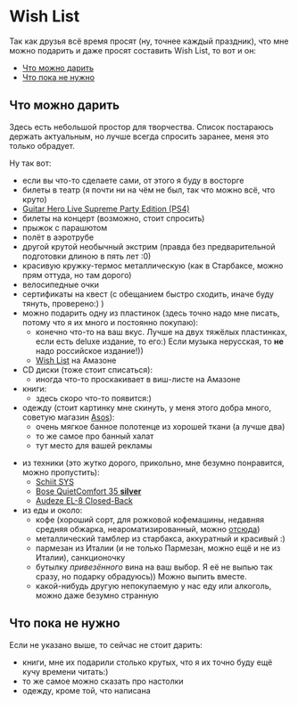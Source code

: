 # Wish List

Так как друзья всё время просят (ну, точнее каждый праздник), что мне можно подарить и даже просят составить Wish List, то вот и он:

- [Что можно дарить](#yes)
- [Что пока не нужно](#no)

<a id = "yes"></a>
## Что можно дарить

Здесь есть небольшой простор для творчества.
Список постараюсь держать актуальным, но лучше всегда спросить заранее, меня это только обрадует.

Ну так вот:

<!-- - [](https://www.amazon.co.uk/dp/) -->
- если вы что-то сделаете сами, от этого я буду в восторге
- билеты в театр (я почти ни на чём не был, так что можно всё, что круто)
- [Guitar Hero Live Supreme Party Edition (PS4)](https://www.shop.buka.ru/game/Guitar_Hero_Live_Supreme_Party_Edition___Gitary___PS4_)
- билеты на концерт (возможно, стоит спросить)
- прыжок с парашютом
- полёт в аэротрубе
- другой крутой необычный экстрим (правда без предварительной подготовки длиною в пять лет :0)
- красивую кружку-термос металлическую (как в Старбаксе, можно прям оттуда, но там дорого)
- велосипедные очки
- сертификаты на квест (с обещанием быстро сходить, иначе буду тянуть, проверено:) )
- можно подарить одну из пластинок (здесь точно надо мне писать, потому что я их много и постоянно покупаю):
  - конечно что-то на ваш вкус.
    Лучше на двух тяжёлых пластинках, если есть deluxe издание, то его:)
    Если музыка нерусская, то **не** надо российское издание!))
  - [Wish List](https://www.amazon.co.uk/gp/registry/wishlist/2GU1JCJMF50B0/) на Амазоне
- CD диски (тоже стоит списаться):
  - иногда что-то проскакивает в виш-листе на Амазоне
- книги:
  - здесь скоро что-то появится:)
- одежду (стоит картинку мне скинуть, у меня этого добра много, советую магазин [Asos](http://www.asos.com/ru/men/?r=1)):
  - очень мягкое банное полотенце из хорошей ткани (а лучше два)
  - то же самое про банный халат
  - тут место для вашей рекламы

<!--   - поло Lacoste (XL, Classic Fit)
  - свитер от них же
  - поло Ralph Lauren (XL, Custom или Slim Fit)
  - тут тоже можно свитер -->
- из техники (это жутко дорого, прикольно, мне безумно понравится, можно пропустить):
  - [Schiit SYS](http://schiit.com/products/sys)
  - [Bose QuietComfort 35 **silver**](https://www.amazon.com/dp/B01E3SNO1G)
  - [Audeze EL-8 Closed-Back ](https://www.audeze.com/products/el-8-collection/el-8-closed-back)
- из еды и около:
  - кофе (хороший сорт, для рожковой кофемашины, недавняя средняя обжарка, неароматизированный, можно [отсюда](https://www.torrefacto.ru/catalog/roasted/stepenobzharki-srednyaya/filter/))
  - металлический тамблер из старбакса, аккуратный и красивый :)
  - пармезан из Италии (и не только Пармезан, можно ещё и не из Италии), санкционочку
  - бутылку *привезённого* вина на ваш выбор.
    Я её не выпью так сразу, но подарку обрадуюсь))
    Можно выпить вместе.
  - какой-нибудь другую непокупаемую у нас еду или алкоголь, можно даже безумно странную

<a id = "no"></a>
## Что пока не нужно

Если не указано выше, то сейчас не стоит дарить:

- книги, мне их подарили столько крутых, что я их точно буду ещё кучу времени читать:)
- то же самое можно сказать про настолки
- одежду, кроме той, что написана
